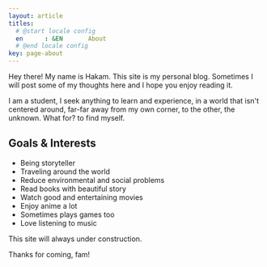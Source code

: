 ```yaml
---
layout: article
titles:
  # @start locale config
  en      : &EN       About
  # @end locale config
key: page-about
---
```


Hey there! My name is Hakam. This site is my personal blog. Sometimes I will post some of my thoughts here and I hope you enjoy reading it.

I am a student, I seek anything to learn and experience, in a world that isn't centered around, far-far away from my own corner, to the other, the unknown. What for? to find myself. 

## Goals & Interests
- Being storyteller
- Traveling around the world
- Reduce environmental and social problems
- Read books with beautiful story
- Watch good and entertaining movies
- Enjoy anime a lot
- Sometimes plays games too
- Love listening to music

This site will always under construction.

Thanks for coming, fam!